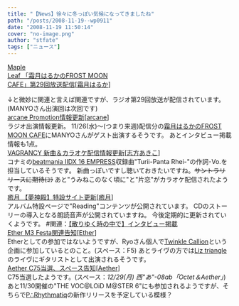 ```yaml
---
title: "【News】徐々に冬っぽい気候になってきましたね"
path: "/posts/2008-11-19--wp0911"
date: "2008-11-19 11:50:14"
cover: "no-image.png"
author: "stfate"
tags: ["ニュース"]
---
```


<style type="text/css">
<!--
p {white-space: pre-wrap};
-->
</style>

<a class="topics" href="http://www.timerocket.co.jp/fmc/" target="_blank">Maple Leaf 「霜月はるかのFROST MOON CAFE」第29回放送配信</a><span class="junre">[<a href="http://shimotsukin.com/" target="_blank">霜月はるか</a>]</span>
<div class="news">↓と微妙に関連と言えば関連ですが、ラジオ第29回放送が配信されています。
(MANYOさん出演回は次回です)</div>
<a class="topics" href="http://www.team-e.co.jp/sp/arcane/promotion.html" target="_blank">arcane Promotion情報更新</a><span class="junre">[<a href="http://www.team-e.co.jp/sp/arcane/" target="_blank">arcane</a>]</span>
<div class="news">ラジオ出演情報更新。
11/26(水)～(つまり来週)配信分の<a href="http://www.timerocket.co.jp/fmc/" target="_blank">霜月はるかのFROST MOON CAFE</a>にMANYOさんがゲスト出演するそうです。
あとインタビュー掲載情報も1点。</div>
<a class="topics" href="http://www.vagrancy.jp/" target="_blank">VAGRANCY 新曲＆カラオケ配信情報更新</a><span class="junre">[<a href="http://www.vagrancy.jp/" target="_blank">志方あきこ</a>]</span>
<div class="news">コナミの<a href="http://www.konami.jp/products/am_bmiidx16/" target="_blank">beatmania IIDX 16 EMPRESS</a>収録曲"Turii-Panta Rhei-"の作詞･Vo.を担当しているそうです。
新曲っぽいですし聴いておきたいですね。<del>サントラリリースに期待(ｺﾗ</del>
あと"うみねこのなく頃に"と"片恋"がカラオケ配信されたようです。</div>
<a class="topics" href="http://www.team-e.co.jp/sp/yumeshinden/index.html" target="_blank">癒月 【夢神殿】特設サイト更新</a><span class="junre">[<a href="http://aonokioku.sakura.ne.jp/" target="_blank">癒月</a>]</span>
<div class="news">アルバム特設ページで"Reading"コンテンツが公開されています。
CDのストーリーの導入となる朗読音声が公開されていますね。
今後定期的に更新されていくようです。
#関連：<a href="http://www.chambers.co.jp/yuduki-interview.html" target="_blank">【散りゆく時の中で】インタビュー掲載</a></div>
<a class="topics" href="http://ether02.abgo.jp/blog/" target="_blank">Ether M3 Festa関連告知</a><span class="junre">[<a href="http://www.ether-music.com/" target="_blank">Ether</a>]</span>
<div class="news">Etherとしての参加ではないようですが、Ryoさん個人で<a href="http://twinklecallion.web.fc2.com/" target="_blank">Twinkle Callion</a>という企画に参加しているとのこと。(スペース：F5)
あとライヴの方では<a href="http://liz-tora.com/liz-tora/" target="_blank">Liz triangle</a>のライヴにギタリストとして出演されるそうです。</div>
<a class="topics" href="http://www.lkjp.net/" target="_blank">Aether C75当選、スペース告知</a><span class="junre">[<a href="http://www.lkjp.net/" target="_blank">Aether</a>]</span>
<div class="news">C75当選したようです。(スペース：<em>12/29(月) 西"あ"-08ab「Octet＆Aether」</em>)
あと11/30開催の"THE VOC@LOiD M@STER 6"にも参加されるようですが、そちらで<a href="http://prq.blog44.fc2.com/" target="_blank">P∴Rhythmatiq</a>の新作リリースを予定している模様？</div>
